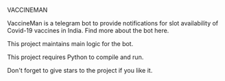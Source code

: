 VACCINEMAN

VaccineMan is a telegram bot to provide notifications for slot availability of Covid-19 vaccines in India. Find more about the bot here.

This project maintains main logic for the bot.

This project requires Python to compile and run.

Don't forget to give stars to the project if you like it.
